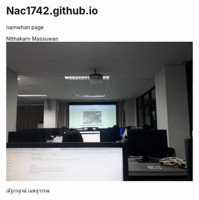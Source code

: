 # Nac1742.github.io
namwhan page  


Ntthakarn Massuwan  
![image](120218158_342826483698406_5817650448143659425_n.jpg)

ณัฐกาญจน์ เมษสุวรรณ  


